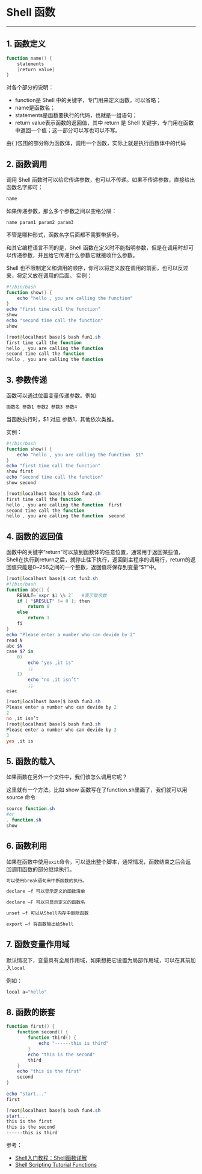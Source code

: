 #  Shell 函数



---
## 1. 函数定义

```powershell
function name() {
    statements
    [return value]
}
```

对各个部分的说明：

 - function是 Shell 中的关键字，专门用来定义函数，可以省略；
 - name是函数名；
 - statements是函数要执行的代码，也就是一组语句；
 - return value表示函数的返回值，其中 return 是 Shell 关键字，专门用在函数中返回一个值；这一部分可以写也可以不写。

由{ }包围的部分称为函数体，调用一个函数，实际上就是执行函数体中的代码

## 2. 函数调用

调用 Shell 函数时可以给它传递参数，也可以不传递。如果不传递参数，直接给出函数名字即可：

```powershell
name
```

如果传递参数，那么多个参数之间以空格分隔：

```powershell
name param1 param2 param3
```

不管是哪种形式，函数名字后面都不需要带括号。

和其它编程语言不同的是，Shell 函数在定义时不能指明参数，但是在调用时却可以传递参数，并且给它传递什么参数它就接收什么参数。

Shell 也不限制定义和调用的顺序，你可以将定义放在调用的前面，也可以反过来，将定义放在调用的后面。
实例：

```powershell
#!/bin/bash
function show() {
    echo "hello , you are calling the function"
}
echo "first time call the function"
show
echo "second time call the function"
show

[root@localhost base]$ bash fun1.sh
first time call the function
hello , you are calling the function
second time call the function
hello , you are calling the function

```

## 3. 参数传递
函数可以通过位置变量传递参数。例如

```powershell
函数名 参数1 参数2 参数3 参数4
```

当函数执行时，$1 对应 参数1，其他依次类推。

实例：

```powershell
#!/bin/bash
function show() {
    echo "hello , you are calling the function  $1"
}
echo "first time call the function"
show first
echo "second time call the function"
show second

[root@localhost base]$ bash fun2.sh
first time call the function
hello , you are calling the function  first
second time call the function
hello , you are calling the function  second

```
## 4. 函数的返回值

函数中的关键字“return”可以放到函数体的任意位置，通常用于返回某些值，Shell在执行到return之后，就停止往下执行，返回到主程序的调用行，return的返回值只能是0~256之间的一个整数，返回值将保存到变量“$?”中。

```powershell
[root@localhost base]$ cat fun3.sh 
#!/bin/bash
function abc() {
    RESULT=`expr $1 \% 2`   #表示取余数
    if [ "$RESULT" != 0 ]; then
        return 0
    else
        return 1
    fi
}
echo "Please enter a number who can devide by 2"
read N
abc $N
case $? in
    0)
        echo "yes ,it is"
        ;;
    1)
        echo "no ,it isn’t"
        ;;
esac

[root@localhost base]$ bash fun3.sh 
Please enter a number who can devide by 2
2
no ,it isn’t
[root@localhost base]$ bash fun3.sh 
Please enter a number who can devide by 2
3
yes ,it is

```

## 5. 函数的载入

如果函数在另外一个文件中，我们该怎么调用它呢？

这里就有一个方法。比如 show 函数写在了function.sh里面了，我们就可以用 source 命令

```powershell
source function.sh
#or
. function.sh
show
```

## 6. 函数利用

如果在函数中使用`exit`命令，可以退出整个脚本，通常情况，函数结束之后会返回调用函数的部分继续执行。

```powershell
可以使用break语句来中断函数的执行。

declare –f 可以显示定义的函数清单

declare –F 可以只显示定义的函数名

unset –f 可以从Shell内存中删除函数

export –f 将函数输出给Shell
```

## 7. 函数变量作用域

默认情况下，变量具有全局作用域，如果想把它设置为局部作用域，可以在其前加入`local`

例如：

```powershell
local a="hello"
```

## 8. 函数的嵌套

```powershell
function first() {
    function second() {
        function third() {
            echo "------this is third"
        }
        echo "this is the second"
        third
    }
    echo "this is the first"
    second
}
 
echo "start..."
first

[root@localhost base]$ bash fun4.sh
start...
this is the first
this is the second
------this is third

```
参考：

 - [Shell入门教程：Shell函数详解](https://www.cnblogs.com/52php/p/5669675.html)
 - [Shell Scripting Tutorial Functions](https://www.shellscript.sh/functions.html)

